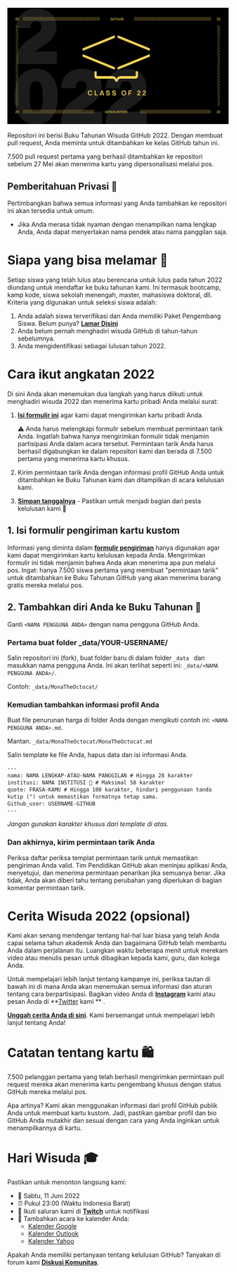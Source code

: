 ![Main Banner](https://github.com/education/GitHubGraduation-2022/raw/main/assets/GHG_Blog_1.jpg)


Repositori ini berisi Buku Tahunan Wisuda GitHub 2022. Dengan membuat pull request, Anda meminta untuk ditambahkan ke kelas GitHub tahun ini.

7.500 pull request pertama yang berhasil ditambahkan ke repositori sebelum 27 Mei akan menerima kartu yang dipersonalisasi melalui pos.


## Pemberitahuan Privasi 👀

Pertimbangkan bahwa semua informasi yang Anda tambahkan ke repositori ini akan tersedia untuk umum.

- Jika Anda merasa tidak nyaman dengan menampilkan nama lengkap Anda, Anda dapat menyertakan nama pendek atau nama panggilan saja.


# Siapa yang bisa melamar 📝

Setiap siswa yang telah lulus atau berencana untuk lulus pada tahun 2022 diundang untuk mendaftar ke buku tahunan kami. Ini termasuk bootcamp, kamp kode, siswa sekolah menengah, master, mahasiswa doktoral, dll. Kriteria yang digunakan untuk seleksi siswa adalah:



1. Anda adalah siswa terverifikasi dan Anda memiliki Paket Pengembang Siswa. Belum punya? **[Lamar Disini](https://education.github.com/discount_requests/student_application?utm_source=2022-06-11-GitHubGraduation)**
2. Anda belum pernah menghadiri wisuda GitHub di tahun-tahun sebelumnya.
3. Anda mengidentifikasi sebagai lulusan tahun 2022.

# Cara ikut angkatan 2022


Di sini Anda akan menemukan dua langkah yang harus diikuti untuk menghadiri wisuda 2022 dan menerima kartu pribadi Anda melalui surat:



1. **[Isi formulir ini](https://airtable.com/shrVMo8ItH4wjsO9f)** agar kami dapat mengirimkan kartu pribadi Anda.

    ️⚠️ ️Anda harus melengkapi formulir sebelum membuat permintaan tarik Anda. Ingatlah bahwa hanya mengirimkan formulir tidak menjamin partisipasi Anda dalam acara tersebut. Permintaan tarik Anda harus berhasil digabungkan ke dalam repositori kami dan berada di 7.500 pertama yang menerima kartu khusus.

2. Kirim permintaan tarik Anda dengan informasi profil GitHub Anda untuk ditambahkan ke Buku Tahunan kami dan ditampilkan di acara kelulusan kami.
3. **[Simpan tanggalnya](https://education.github.com/events)** - Pastikan untuk menjadi bagian dari pesta kelulusan kami 🥳

## 1. Isi formulir pengiriman kartu kustom


Informasi yang diminta dalam **[formulir pengiriman](https://airtable.com/shrVMo8ItH4wjsO9f)** hanya digunakan agar kami dapat mengirimkan kartu kelulusan kepada Anda. Mengirimkan formulir ini tidak menjamin bahwa Anda akan menerima apa pun melalui pos. Ingat: hanya 7.500 siswa pertama yang membuat "permintaan tarik" untuk ditambahkan ke Buku Tahunan GitHub yang akan menerima barang gratis mereka melalui pos.


## 2. Tambahkan diri Anda ke Buku Tahunan 🏫

Ganti `<NAMA PENGGUNA ANDA>` dengan nama pengguna GitHub Anda.


### Pertama buat folder _data/YOUR-USERNAME/

Salin repositori ini (fork), buat folder baru di dalam folder `_data ` dan masukkan nama pengguna Anda. Ini akan terlihat seperti ini: `_data/<NAMA PENGGUNA ANDA>/`.

Contoh: `_data/MonaTheOctocat/`


### Kemudian tambahkan informasi profil Anda

Buat file penurunan harga di folder Anda dengan mengikuti contoh ini: `<NAMA PENGGUNA ANDA>.md`.

Mantan. `_data/MonaTheOctocat/MonaTheOctocat.md`

Salin template ke file Anda, hapus data dan isi informasi Anda.


```
---
nama: NAMA LENGKAP-ATAU-NAMA PANGGILAN # Hingga 28 karakter
institusi: NAMA INSTITUSI 🚩 # Maksimal 58 karakter
quote: FRASA-KAMU # Hingga 100 karakter, hindari penggunaan tanda kutip (") untuk memastikan formatnya tetap sama.
Github_user: USERNAME-GITHUB
---
```


_Jangan gunakan karakter khusus dari template di atas._

### Dan akhirnya, kirim permintaan tarik Anda

Periksa daftar periksa templat permintaan tarik untuk memastikan pengiriman Anda valid. Tim Pendidikan GitHub akan meninjau aplikasi Anda, menyetujui, dan menerima permintaan penarikan jika semuanya benar. Jika tidak, Anda akan diberi tahu tentang perubahan yang diperlukan di bagian komentar permintaan tarik.


# Cerita Wisuda 2022 (opsional)

Kami akan senang mendengar tentang hal-hal luar biasa yang telah Anda capai selama tahun akademik Anda dan bagaimana GitHub telah membantu Anda dalam perjalanan itu. Luangkan waktu beberapa menit untuk merekam video atau menulis pesan untuk dibagikan kepada kami, guru, dan kolega Anda.

Untuk mempelajari lebih lanjut tentang kampanye ini, periksa tautan di bawah ini di mana Anda akan menemukan semua informasi dan aturan tentang cara berpartisipasi. Bagikan video Anda di **[Instagram](https://www.instagram.com/githubeducation/)** kami atau pesan Anda di **[Twitter](https://twitter.com/GitHubEducation) kami ** .

**[Unggah cerita Anda di sini](https://drive.google.com/file/d/1AcgUKLXx6WIC5s4eanzOfj8EsiYHARrt/view?usp=sharing)**. Kami bersemangat untuk mempelajari lebih lanjut tentang Anda!


# Catatan tentang kartu 🛍

7.500 pelanggan pertama yang telah berhasil mengirimkan permintaan pull request mereka akan menerima kartu pengembang khusus dengan status GitHub mereka melalui pos.

Apa artinya? Kami akan menggunakan informasi dari profil GitHub publik Anda untuk membuat kartu kustom. Jadi, pastikan gambar profil dan bio GitHub Anda mutakhir dan sesuai dengan cara yang Anda inginkan untuk menampilkannya di kartu.


# Hari Wisuda 🎓

Pastikan untuk menonton langsung kami:

* 📆 Sabtu, 11 Juni 2022
* ⏰ Pukul 23:00 (Waktu Indonesia Barat)
* 📍 Ikuti saluran kami di **[Twitch](https://twitch.tv/githubeducation)** untuk notifikasi
* 📎 Tambahkan acara ke kalender Anda: 
  - [Kalender Google](https://calendar.google.com/calendar/render?action=TEMPLATE&dates=20220611T160000Z%2F20220611T180000Z&details=&location=https%3A%2F%2Fwww.twitch.tv%2Fgithubeducation&text=%F0%9F%8E%89%F0%9F%8E%8A%20GitHub%20Graduation%202022%20%F0%9F%8E%89%F0%9F%8E%8A)
  - [Kalender Outlook](https://outlook.live.com/calendar/0/deeplink/compose?allday=false&body=&enddt=2022-06-11T18%3A00%3A00%2B00%3A00&location=https%3A%2F%2Fwww.twitch.tv%2Fgithubeducation&path=%2Fcalendar%2Faction%2Fcompose&rru=addevent&startdt=2022-06-11T16%3A00%3A00%2B00%3A00&subject=%F0%9F%8E%89%F0%9F%8E%8A%20GitHub%20Graduation%202022%20%F0%9F%8E%89%F0%9F%8E%8A)
  - [Kalender Yahoo](https://calendar.yahoo.com/?desc=&dur=&et=20220611T180000Z&in_loc=https%3A%2F%2Fwww.twitch.tv%2Fgithubeducation&st=20220611T160000Z&title=%F0%9F%8E%89%F0%9F%8E%8A%20GitHub%20Graduation%202022%20%F0%9F%8E%89%F0%9F%8E%8A&v=60)

Apakah Anda memiliki pertanyaan tentang kelulusan GitHub? Tanyakan di forum kami **[Diskusi Komunitas](https://github.com/orgs/github-community/discussions/categories/github-education)**.